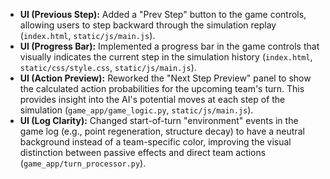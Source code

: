 - **UI (Previous Step):** Added a "Prev Step" button to the game controls, allowing users to step backward through the simulation replay (`index.html`, `static/js/main.js`).
- **UI (Progress Bar):** Implemented a progress bar in the game controls that visually indicates the current step in the simulation history (`index.html`, `static/css/style.css`, `static/js/main.js`).
- **UI (Action Preview):** Reworked the "Next Step Preview" panel to show the calculated action probabilities for the upcoming team's turn. This provides insight into the AI's potential moves at each step of the simulation (`game_app/game_logic.py`, `static/js/main.js`).
- **UI (Log Clarity):** Changed start-of-turn "environment" events in the game log (e.g., point regeneration, structure decay) to have a neutral background instead of a team-specific color, improving the visual distinction between passive effects and direct team actions (`game_app/turn_processor.py`).